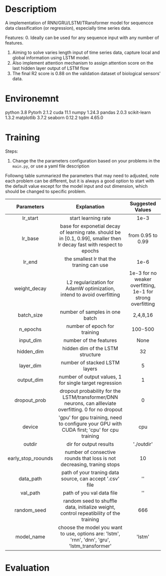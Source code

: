 # Descriptiom
A implementation of RNN/GRU/LSTM/TRansformer model for sequencce data classification (or regression), especially time series data.

Features:
0. Ideally can be used for any sequence input with any number of features.
1. Aiming to solve varies length input of time series data, capture local and global information using LSTM model.
2. Also implement attention mechanism to assign attention score on the last hidden layer output of LSTM flow
3. The final R2 score is 0.88 on the validation dataset of biological sensors' data.

# Environemnt
python 3.8
Pytorh 2.1.2
cuda 11.1
numpy 1.24.3
pandas 2.0.3
scikit-learn 1.3.2
matplotlib 3.7.2
seaborn 0.12.2
tqdm 4.65.0

# Training
Steps:
1. Change the the parameters configuration based on your problems in the ```main.py```, or use a yaml file description

Followng table summariezd the parameters that may need to adjusted, note each problem can be different, but it is always a good option to start with the default value except for the model input and out dimension, which should be changed to specific problem.

| Parameters | Explanation | Suggested Values|
| :---:      | :---:       | :---:           |
| lr_start   | start learning rate | 1e-3    |
| lr_base    | base for exponetial decay of learning rate. should be in [0.1, 0.99], smaller then lr decay fast with respect to epochs | from 0.95 to 0.99|
|lr_end|the smallest lr that the traning can use | 1e-6 |
|weight_decay|L2 regularization for AdamW optimization, intend to avoid overfitting|1e-3 for no weaker overfitting, 1e-1 for strong overfitting|
|batch_size| number of samples in one batch| 2,4,8,16|
|n_epochs|number of epoch for training|100-500|
|input_dim| number of the features| None|
|hidden_dim| hidden dim of the LSTM structure| 32|
|layer_dim| number of stacked LSTM layers | 5|
|output_dim| number of output values, 1 for single target regression| 1|
|dropout_prob| dropout probability for the LSTM/transformer/DNN neurons, can allleviate overfitting. 0 for no dropout| 0|
|device| 'gpu' for gpu training, need to configure your GPU with CUDA first; 'cpu' for cpu training|cpu|
|outdir|dir for output results| './outdir'|
|early_stop_roounds|number of consective rounds that loss is not decreasing, traning stops|10|
|data_path|path of your traning data source, can accept '.csv' file|''|
|val_path| path of you val data file|''|
|random_seed|random seed to shuffle data, initialize weight, control repeatibility of the training|666|
|model_name|choose the model you want to use, options are: 'lstm', 'rnn', 'dnn', 'gru', 'lstm_transformer'|'lstm'|




# Evaluation
